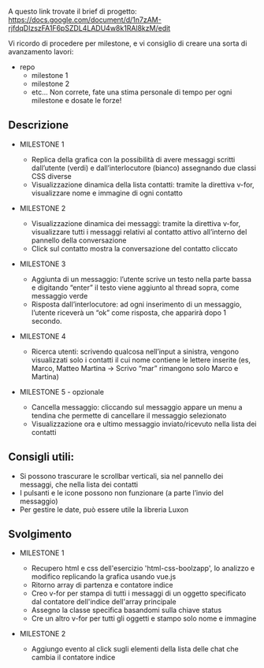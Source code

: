 
A questo link trovate il brief di progetto:
https://docs.google.com/document/d/1n7zAM-rjfdqDIzszFA1F6pSZDL4LADU4w8k1RAl8kzM/edit

Vi ricordo di procedere per milestone, e vi consiglio di creare una sorta di avanzamento lavori:
- repo
    - milestone 1
    - milestone 2
    - etc...
Non correte, fate una stima personale di tempo per ogni milestone e dosate le forze!

## Descrizione
- MILESTONE 1
    - Replica della grafica con la possibilità di avere messaggi scritti dall’utente (verdi) e dall’interlocutore (bianco) assegnando due classi CSS diverse
    - Visualizzazione dinamica della lista contatti: tramite la direttiva v-for, visualizzare nome e immagine di ogni contatto

- MILESTONE 2
    - Visualizzazione dinamica dei messaggi: tramite la direttiva v-for, visualizzare tutti i messaggi relativi al contatto attivo all’interno del pannello della conversazione
    - Click sul contatto mostra la conversazione del contatto cliccato

- MILESTONE 3
    - Aggiunta di un messaggio: l’utente scrive un testo nella parte bassa e digitando “enter” il testo viene aggiunto al thread sopra, come messaggio verde
    - Risposta dall’interlocutore: ad ogni inserimento di un messaggio, l’utente riceverà un “ok” come risposta, che apparirà dopo 1 secondo.

- MILESTONE 4
    - Ricerca utenti: scrivendo qualcosa nell’input a sinistra, vengono visualizzati solo i contatti il cui nome contiene le lettere inserite (es, Marco, Matteo Martina -> Scrivo “mar” rimangono solo Marco e Martina)

- MILESTONE 5 - opzionale
    - Cancella messaggio: cliccando sul messaggio appare un menu a tendina che permette di cancellare il messaggio selezionato
    - Visualizzazione ora e ultimo messaggio inviato/ricevuto nella lista dei contatti

## Consigli utili:
- Si possono trascurare le scrollbar verticali, sia nel pannello dei messaggi, che nella lista dei contatti
- I pulsanti e le icone possono non funzionare (a parte l’invio del messaggio)
- Per gestire le date, può essere utile la libreria Luxon

## Svolgimento
- MILESTONE 1
    - Recupero html e css dell'esercizio 'html-css-boolzapp', lo analizzo e modifico replicando la grafica usando vue.js
    - Ritorno array di partenza e contatore indice
    - Creo v-for per stampa di tutti i messaggi di un oggetto specificato dal contatore dell'indice dell'array principale
    - Assegno la classe specifica basandomi sulla chiave status
    - Cre un altro v-for per tutti gli oggetti e stampo solo nome e immagine

- MILESTONE 2
    - Aggiungo evento al click sugli elementi della lista delle chat che cambia il contatore indice 